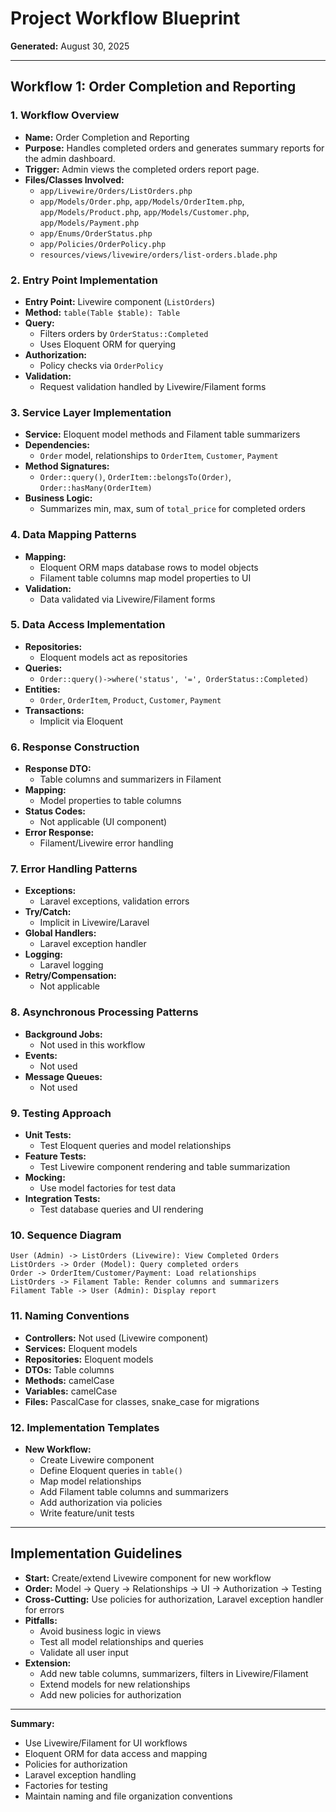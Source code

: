 # Project Workflow Blueprint

**Generated:** August 30, 2025

---

## Workflow 1: Order Completion and Reporting

### 1. Workflow Overview

- **Name:** Order Completion and Reporting
- **Purpose:** Handles completed orders and generates summary reports for the admin dashboard.
- **Trigger:** Admin views the completed orders report page.
- **Files/Classes Involved:**
  - `app/Livewire/Orders/ListOrders.php`
  - `app/Models/Order.php`, `app/Models/OrderItem.php`, `app/Models/Product.php`, `app/Models/Customer.php`, `app/Models/Payment.php`
  - `app/Enums/OrderStatus.php`
  - `app/Policies/OrderPolicy.php`
  - `resources/views/livewire/orders/list-orders.blade.php`

### 2. Entry Point Implementation

- **Entry Point:** Livewire component (`ListOrders`)
- **Method:** `table(Table $table): Table`
- **Query:**
  - Filters orders by `OrderStatus::Completed`
  - Uses Eloquent ORM for querying
- **Authorization:**
  - Policy checks via `OrderPolicy`
- **Validation:**
  - Request validation handled by Livewire/Filament forms

### 3. Service Layer Implementation

- **Service:** Eloquent model methods and Filament table summarizers
- **Dependencies:**
  - `Order` model, relationships to `OrderItem`, `Customer`, `Payment`
- **Method Signatures:**
  - `Order::query()`, `OrderItem::belongsTo(Order)`, `Order::hasMany(OrderItem)`
- **Business Logic:**
  - Summarizes min, max, sum of `total_price` for completed orders

### 4. Data Mapping Patterns

- **Mapping:**
  - Eloquent ORM maps database rows to model objects
  - Filament table columns map model properties to UI
- **Validation:**
  - Data validated via Livewire/Filament forms

### 5. Data Access Implementation

- **Repositories:**
  - Eloquent models act as repositories
- **Queries:**
  - `Order::query()->where('status', '=', OrderStatus::Completed)`
- **Entities:**
  - `Order`, `OrderItem`, `Product`, `Customer`, `Payment`
- **Transactions:**
  - Implicit via Eloquent

### 6. Response Construction

- **Response DTO:**
  - Table columns and summarizers in Filament
- **Mapping:**
  - Model properties to table columns
- **Status Codes:**
  - Not applicable (UI component)
- **Error Response:**
  - Filament/Livewire error handling

### 7. Error Handling Patterns

- **Exceptions:**
  - Laravel exceptions, validation errors
- **Try/Catch:**
  - Implicit in Livewire/Laravel
- **Global Handlers:**
  - Laravel exception handler
- **Logging:**
  - Laravel logging
- **Retry/Compensation:**
  - Not applicable

### 8. Asynchronous Processing Patterns

- **Background Jobs:**
  - Not used in this workflow
- **Events:**
  - Not used
- **Message Queues:**
  - Not used

### 9. Testing Approach

- **Unit Tests:**
  - Test Eloquent queries and model relationships
- **Feature Tests:**
  - Test Livewire component rendering and table summarization
- **Mocking:**
  - Use model factories for test data
- **Integration Tests:**
  - Test database queries and UI rendering

### 10. Sequence Diagram

```text
User (Admin) -> ListOrders (Livewire): View Completed Orders
ListOrders -> Order (Model): Query completed orders
Order -> OrderItem/Customer/Payment: Load relationships
ListOrders -> Filament Table: Render columns and summarizers
Filament Table -> User (Admin): Display report
```

### 11. Naming Conventions

- **Controllers:** Not used (Livewire component)
- **Services:** Eloquent models
- **Repositories:** Eloquent models
- **DTOs:** Table columns
- **Methods:** camelCase
- **Variables:** camelCase
- **Files:** PascalCase for classes, snake_case for migrations

### 12. Implementation Templates

- **New Workflow:**
  - Create Livewire component
  - Define Eloquent queries in `table()`
  - Map model relationships
  - Add Filament table columns and summarizers
  - Add authorization via policies
  - Write feature/unit tests

---

## Implementation Guidelines

- **Start:** Create/extend Livewire component for new workflow
- **Order:** Model → Query → Relationships → UI → Authorization → Testing
- **Cross-Cutting:** Use policies for authorization, Laravel exception handler for errors
- **Pitfalls:**
  - Avoid business logic in views
  - Test all model relationships and queries
  - Validate all user input
- **Extension:**
  - Add new table columns, summarizers, filters in Livewire/Filament
  - Extend models for new relationships
  - Add new policies for authorization

---

**Summary:**

- Use Livewire/Filament for UI workflows
- Eloquent ORM for data access and mapping
- Policies for authorization
- Laravel exception handling
- Factories for testing
- Maintain naming and file organization conventions
